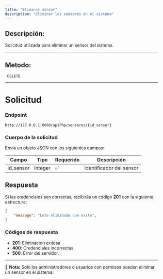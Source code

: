 ```yaml
---
title: "Eliminar sensor"
description: "Eliminar los sensores en el sistema"
---
```



## Descripción:
Solicitud utilizada  para eliminar un sensor del sistema.

---


## Metodo: 
```
 DELETE
```
---


# **Solicitud**

### **Endpoint**
```
http://127.0.0.1:8000/apiPhp/sensores/{id_sensor}
```

### **Cuerpo de la solicitud**
Envía un objeto JSON con los siguientes campos:

| Campo           | Tipo   | Requerido | Descripción                |
|----------------|--------|-----------|-----------------------------|
| id_sensor    | integer | ✅       | Identificador del sensor |

## **Respuesta**

Si las credenciales son correctas, recibirás un código **201** con la siguiente estructura:

```json
{
    "message": "Lote eliminado con exito",
}
```

### **Códigos de respuesta**
- **201**: Eliminacion exitosa
- **400**: Credenciales incorrectas.
- **500**: Error del servidor.

---

📄 **Nota:** Solo los administradores o usuarios con permisos pueden eliminar un sensor en el sistema.



